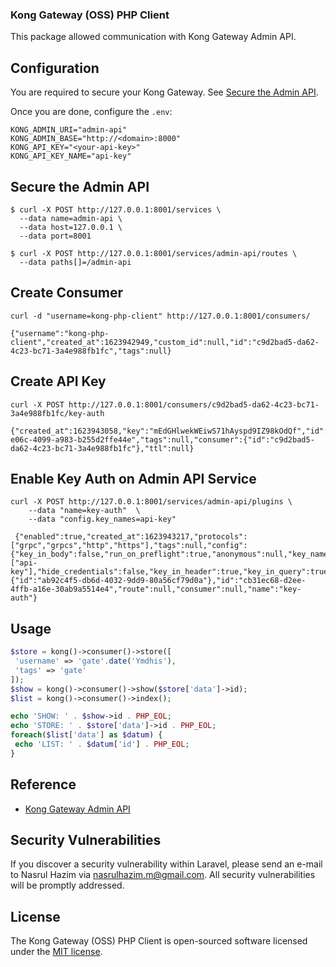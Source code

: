 ### Kong Gateway (OSS) PHP Client

This package allowed communication with Kong Gateway Admin API.

## Configuration

 You are required to secure your Kong Gateway. See [Secure the Admin API](#secure-the-admin-api).

 Once you are done, configure the `.env`:

 ```
KONG_ADMIN_URI="admin-api"
KONG_ADMIN_BASE="http://<domain>:8000"
KONG_API_KEY="<your-api-key>"
KONG_API_KEY_NAME="api-key"
 ```

## Secure the Admin API

```
$ curl -X POST http://127.0.0.1:8001/services \
  --data name=admin-api \
  --data host=127.0.0.1 \
  --data port=8001
```

```
$ curl -X POST http://127.0.0.1:8001/services/admin-api/routes \
  --data paths[]=/admin-api
```

## Create Consumer

```
curl -d "username=kong-php-client" http://127.0.0.1:8001/consumers/
```

```
{"username":"kong-php-client","created_at":1623942949,"custom_id":null,"id":"c9d2bad5-da62-4c23-bc71-3a4e988fb1fc","tags":null}
```

## Create API Key

```
curl -X POST http://127.0.0.1:8001/consumers/c9d2bad5-da62-4c23-bc71-3a4e988fb1fc/key-auth 
```

```
{"created_at":1623943058,"key":"mEdGHlwekWEiwS71hAyspd9IZ98kOdQf","id":"65d20804-e06c-4099-a983-b255d2ffe44e","tags":null,"consumer":{"id":"c9d2bad5-da62-4c23-bc71-3a4e988fb1fc"},"ttl":null}
```

## Enable Key Auth on Admin API Service

```
curl -X POST http://127.0.0.1:8001/services/admin-api/plugins \
    --data "name=key-auth"  \
    --data "config.key_names=api-key"
```

```
 {"enabled":true,"created_at":1623943217,"protocols":["grpc","grpcs","http","https"],"tags":null,"config":{"key_in_body":false,"run_on_preflight":true,"anonymous":null,"key_names":["api-key"],"hide_credentials":false,"key_in_header":true,"key_in_query":true},"service":{"id":"ab92c4f5-db6d-4032-9dd9-80a56cf79d0a"},"id":"cb31ec68-d2ee-4ffb-a16e-30ab9a5514e4","route":null,"consumer":null,"name":"key-auth"}
 ```

 ## Usage

 ```php
$store = kong()->consumer()->store([
  'username' => 'gate'.date('Ymdhis'),
  'tags' => 'gate'
]);
$show = kong()->consumer()->show($store['data']->id);
$list = kong()->consumer()->index();

echo 'SHOW: ' . $show->id . PHP_EOL;
echo 'STORE: ' . $store['data']->id . PHP_EOL;
foreach($list['data'] as $datum) {
  echo 'LIST: ' . $datum['id'] . PHP_EOL;
}
```

## Reference

- [Kong Gateway Admin API](https://docs.konghq.com/gateway-oss/2.4.x/admin-api/#consumer-object)

## Security Vulnerabilities

If you discover a security vulnerability within Laravel, please send an e-mail to Nasrul Hazim via [nasrulhazim.m@gmail.com](mailto:nasrulhazim.m@gmail.com). All security vulnerabilities will be promptly addressed.

## License

The Kong Gateway (OSS) PHP Client is open-sourced software licensed under the [MIT license](https://opensource.org/licenses/MIT).